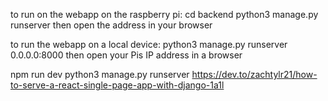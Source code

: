 

to run on the webapp on the raspberry pi:
cd backend 
python3 manage.py runserver 
then open the address in your browser


to run the webapp on a local device:
python3 manage.py runserver 0.0.0.0:8000
then open your Pis IP address in a browser 





npm run dev
python3 manage.py runserver
https://dev.to/zachtylr21/how-to-serve-a-react-single-page-app-with-django-1a1l
